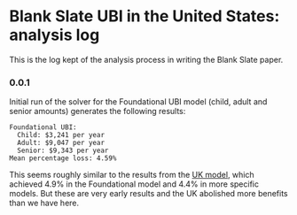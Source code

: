 # Blank Slate UBI in the United States: analysis log

This is the log kept of the analysis process in writing the Blank Slate paper.

### 0.0.1

Initial run of the solver for the Foundational UBI model (child, adult and senior amounts) generates
the following results:

```console
Foundational UBI:
  Child: $3,241 per year
  Adult: $9,047 per year
  Senior: $9,343 per year
Mean percentage loss: 4.59%
```

This seems roughly similar to the results from the [UK model](https://d3n8a8pro7vhmx.cloudfront.net/socialliberalforum/pages/3398/attachments/original/1620835589/SLF_UBI_Center_Report_FINAL.pdf?1620835589), which achieved 4.9% in the Foundational model and 4.4% in more specific models. But these are very early results and the UK abolished more benefits than we have here.
